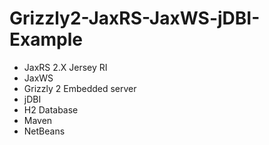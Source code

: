 Grizzly2-JaxRS-JaxWS-jDBI-Example
=================================
- JaxRS 2.X Jersey RI
- JaxWS
- Grizzly 2 Embedded server
- jDBI
- H2 Database
- Maven
- NetBeans
